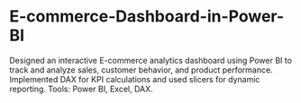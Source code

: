 # E-commerce-Dashboard-in-Power-BI
Designed an interactive E-commerce analytics dashboard using Power BI to track and analyze sales, customer behavior, and product performance. Implemented DAX for KPI calculations and used slicers for dynamic reporting. Tools: Power BI, Excel, DAX.
